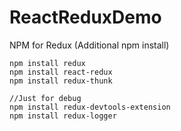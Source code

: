 # ReactReduxDemo


NPM for  Redux (Additional npm install)

```
npm install redux
npm install react-redux
npm install redux-thunk

//Just for debug
npm install redux-devtools-extension
npm install redux-logger

```

